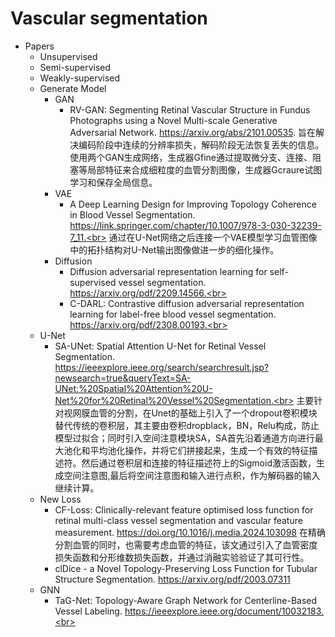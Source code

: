 # Vascular segmentation
* Papers
  * Unsupervised
  * Semi-supervised
  * Weakly-supervised
  * Generate Model
    * GAN
       * RV-GAN: Segmenting Retinal Vascular Structure in Fundus Photographs using a Novel Multi-scale Generative Adversarial Network.
       https://arxiv.org/abs/2101.00535.
       旨在解决编码阶段中连续的分辨率损失，解码阶段无法恢复丢失的信息。使用两个GAN生成网络，生成器Gfine通过提取微分支、连接、阻塞等局部特征来合成细粒度的血管分割图像，生成器Gcraure试图学习和保存全局信息。<br>
    * VAE
       * A Deep Learning Design for Improving Topology Coherence in Blood Vessel Segmentation.
       https://link.springer.com/chapter/10.1007/978-3-030-32239-7_11.<br>
       通过在U-Net网络之后连接一个VAE模型学习血管图像中的拓扑结构对U-Net输出图像做进一步的细化操作。<br>
    * Diffusion
       * Diffusion adversarial representation learning for self-supervised vessel segmentation.
       https://arxiv.org/pdf/2209.14566.<br>
       * C-DARL: Contrastive diffusion adversarial representation learning for label-free blood vessel segmentation.
       https://arxiv.org/pdf/2308.00193.<br>
  * U-Net
    * SA-UNet: Spatial Attention U-Net for Retinal Vessel Segmentation.
    https://ieeexplore.ieee.org/search/searchresult.jsp?newsearch=true&queryText=SA-UNet:%20Spatial%20Attention%20U-Net%20for%20Retinal%20Vessel%20Segmentation.<br> 
    主要针对视网膜血管的分割，在Unet的基础上引入了一个dropout卷积模块替代传统的卷积层，其主要由卷积dropblack，BN，Relu构成，防止模型过拟合；同时引入空间注意模块SA，SA首先沿着通道方向进行最大池化和平均池化操作，并将它们拼接起来，生成一个有效的特征描述符。然后通过卷积层和连接的特征描述符上的Sigmoid激活函数，生成空间注意图,最后将空间注意图和输入进行点积，作为解码器的输入继续计算。<br>
  * New Loss
    * CF-Loss: Clinically-relevant feature optimised loss function for retinal multi-class vessel segmentation and vascular feature measurement.
    https://doi.org/10.1016/j.media.2024.103098
    在精确分割血管的同时，也需要考虑血管的特征，该文通过引入了血管密度损失函数和分形维数损失函数，并通过消融实验验证了其可行性。
    * clDice - a Novel Topology-Preserving Loss Function for Tubular Structure Segmentation.
    https://arxiv.org/pdf/2003.07311
  * GNN
    * TaG-Net: Topology-Aware Graph Network for Centerline-Based Vessel Labeling.
    https://ieeexplore.ieee.org/document/10032183.<br>
